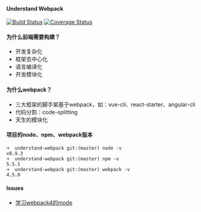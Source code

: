 #### Understand Webpack
<a href="https://github.com/liangfengbo/understand-webpack/commits/master"><img src="https://img.shields.io/badge/build-passing-brightgreen.svg" alt="Build Status"></a>
<a href="https://github.com/liangfengbo/understand-webpack/blob/master/LICENSE"><img src="https://img.shields.io/badge/license-MIT-green.svg" alt="Coverage Status"></a>

#### 为什么前端需要构建？
- 开发复杂化
- 框架去中心化
- 语言编译化
- 开发模块化

#### 为什么webpack？
- 三大框架的脚手架基于webpack，如：vue-cli、react-starter、angular-cli
- 代码分割：code-splitting
- 天生的模块化

#### 项目的node、npm、webpack版本
```
➜  understand-webpack git:(master) node -v
v8.9.3
➜  understand-webpack git:(master) npm -v
5.5.1
➜  understand-webpack git:(master) webpack -v
4.5.0
```

#### Issues
- [学习webpack4的mode](https://github.com/liangfengbo/understand-webpack/issues/1)